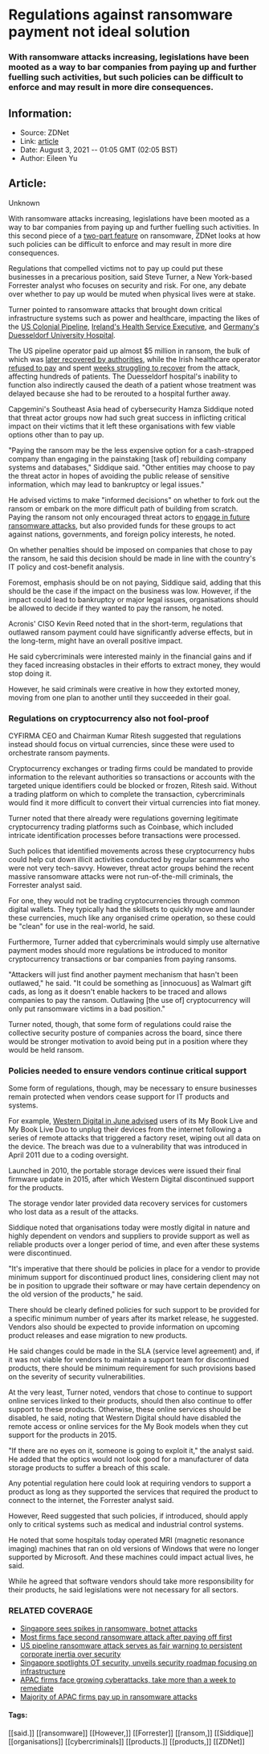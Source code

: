 # Regulations against ransomware payment not ideal solution
### With ransomware attacks increasing, legislations have been mooted as a way to bar companies from paying up and further fuelling such activities, but such policies can be difficult to enforce and may result in more dire consequences.

## Information:
+ Source: ZDNet
+ Link: [article](https://www.zdnet.com/article/regulations-against-ransomware-payment-not-ideal-solution/)
+ Date: August 3, 2021 -- 01:05 GMT (02:05 BST)
+ Author: Eileen Yu


## Article:
Unknown

With ransomware attacks increasing, legislations have been mooted as a way to bar companies from paying up and further fuelling such activities. In this second piece of a [two-part feature](https://www.zdnet.com/article/constant-review-of-third-party-security-critical-as-ransomware-threat-climbs) on ransomware, ZDNet looks at how such policies can be difficult to enforce and may result in more dire consequences.  

Regulations that compelled victims not to pay up could put these businesses in a precarious position, said Steve Turner, a New York-based Forrester analyst who focuses on security and risk. For one, any debate over whether to pay up would be muted when physical lives were at stake. 

Turner pointed to ransomware attacks that brought down critical infrastructure systems such as power and healthcare, impacting the likes of the [US Colonial Pipeline](https://www.zdnet.com/article/us-pipeline-ransomware-attack-serves-as-fair-warning-to-persistent-corporate-inertia-over-security/), [Ireland's Health Service Executive](https://www.zdnet.com/article/significant-ransomware-attack-forces-irelands-health-service-to-shuts-down-it-systems/), and [Germany's Duesseldorf University Hospital](https://www.zdnet.com/article/first-death-reported-following-a-ransomware-attack-on-a-german-hospital/). 


The US pipeline operator paid up almost $5 million in ransom, the bulk of which was [later recovered by authorities](https://www.zdnet.com/article/majority-of-ransom-paid-by-colonial-pipeline-seized-and-returned-by-doj/), while the Irish healthcare operator [refused to pay](https://www.zdnet.com/article/ransomware-we-wont-pay-ransom-says-ireland-after-attack-on-health-service/) and spent [weeks struggling to recover](https://www.zdnet.com/article/ransomware-irelands-health-service-is-still-significantly-disrupted-weeks-after-attack/) from the attack, affecting hundreds of patients. The Duesseldorf hospital's inability to function also indirectly caused the death of a patient whose treatment was delayed because she had to be rerouted to a hospital further away.   

Capgemini's Southeast Asia head of cybersecurity Hamza Siddique noted that threat actor groups now had such great success in inflicting critical impact on their victims that it left these organisations with few viable options other than to pay up. 

"Paying the ransom may be the less expensive option for a cash-strapped company than engaging in the painstaking [task of] rebuilding company systems and databases," Siddique said. "Other entities may choose to pay the threat actor in hopes of avoiding the public release of sensitive information, which may lead to bankruptcy or legal issues." 

He advised victims to make "informed decisions" on whether to fork out the ransom or embark on the more difficult path of building from scratch. Paying the ransom not only encouraged threat actors to [engage in future ransomware attacks](https://www.zdnet.com/article/most-firms-face-second-ransomware-attack-after-paying-off-first/), but also provided funds for these groups to act against nations, governments, and foreign policy interests, he noted. 






On whether penalties should be imposed on companies that chose to pay the ransom, he said this decision should be made in line with the country's IT policy and cost-benefit analysis. 

Foremost, emphasis should be on not paying, Siddique said, adding that this should be the case if the impact on the business was low. However, if the impact could lead to bankruptcy or major legal issues, organisations should be allowed to decide if they wanted to pay the ransom, he noted. 

Acronis' CISO Kevin Reed noted that in the short-term, regulations that outlawed ransom payment could have significantly adverse effects, but in the long-term, might have an overall positive impact. 

He said cybercriminals were interested mainly in the financial gains and if they faced increasing obstacles in their efforts to extract money, they would stop doing it. 

However, he said criminals were creative in how they extorted money, moving from one plan to another until they succeeded in their goal. 

###  Regulations on cryptocurrency also not fool-proof

CYFIRMA CEO and Chairman Kumar Ritesh suggested that regulations instead should focus on virtual currencies, since these were used to orchestrate ransom payments. 

Cryptocurrency exchanges or trading firms could be mandated to provide information to the relevant authorities so transactions or accounts with the targeted unique identifiers could be blocked or frozen, Ritesh said. Without a trading platform on which to complete the transaction, cybercriminals would find it more difficult to convert their virtual currencies into fiat money. 

Turner noted that there already were regulations governing legitimate cryptocurrency trading platforms such as Coinbase, which included intricate identification processes before transactions were processed. 


Such polices that identified movements across these cryptocurrency hubs could help cut down illicit activities conducted by regular scammers who were not very tech-savvy. However, threat actor groups behind the recent massive ransomware attacks were not run-of-the-mill criminals, the Forrester analyst said. 

For one, they would not be trading cryptocurrencies through common digital wallets. They typically had the skillsets to quickly move and launder these currencies, much like any organised crime operation, so these could be "clean" for use in the real-world, he said. 

Furthermore, Turner added that cybercriminals would simply use alternative payment modes should more regulations be introduced to monitor cryptocurrency transactions or bar companies from paying ransoms. 

"Attackers will just find another payment mechanism that hasn't been outlawed," he said. "It could be something as [innocuous] as Walmart gift cads, as long as it doesn't enable hackers to be traced and allows companies to pay the ransom. Outlawing [the use of] cryptocurrency will only put ransomware victims in a bad position." 

Turner noted, though, that some form of regulations could raise the collective security posture of companies across the board, since there would be stronger motivation to avoid being put in a position where they would be held ransom. 

###  Policies needed to ensure vendors continue critical support

Some form of regulations, though, may be necessary to ensure businesses remain protected when vendors cease support for IT products and systems.  

For example, [Western Digital in June advised](https://www.westerndigital.com/support/productsecurity/wdc-21008-recommended-security-measures-wd-mybooklive-wd-mybookliveduo) users of its My Book Live and My Book Live Duo to unplug their devices from the internet following a series of remote attacks that triggered a factory reset, wiping out all data on the device. The breach was due to a vulnerability that was introduced in April 2011 due to a coding oversight. 

Launched in 2010, the portable storage devices were issued their final firmware update in 2015, after which Western Digital discontinued support for the products. 

The storage vendor later provided data recovery services for customers who lost data as a result of the attacks.

Siddique noted that organisations today were mostly digital in nature and highly dependent on vendors and suppliers to provide support as well as reliable products over a longer period of time, and even after these systems were discontinued. 

"It's imperative that there should be policies in place for a vendor to provide minimum support for discontinued product lines, considering client may not be in position to upgrade their software or may have certain dependency on the old version of the products," he said. 

There should be clearly defined policies for such support to be provided for a specific minimum number of years after its market release, he suggested. Vendors also should be expected to provide information on upcoming product releases and ease migration to new products. 

He said changes could be made in the SLA (service level agreement) and, if it was not viable for vendors to maintain a support team for discontinued products, there should be minimum requirement for such provisions based on the severity of security vulnerabilities. 

At the very least, Turner noted, vendors that chose to continue to support online services linked to their products, should then also continue to offer support to these products. Otherwise, these online services should be disabled, he said, noting that Western Digital should have disabled the remote access or online services for the My Book models when they cut support for the products in 2015. 

"If there are no eyes on it, someone is going to exploit it," the analyst said. He added that the optics would not look good for a manufacturer of data storage products to suffer a breach of this scale.  

Any potential regulation here could look at requiring vendors to support a product as long as they supported the services that required the product to connect to the internet, the Forrester analyst said. 

However, Reed suggested that such policies, if introduced, should apply only to critical systems such as medical and industrial control systems. 

He noted that some hospitals today operated MRI (magnetic resonance imaging) machines that ran on old versions of Windows that were no longer supported by Microsoft. And these machines could impact actual lives, he said. 

While he agreed that software vendors should take more responsibility for their products, he said legislations were not necessary for all sectors. 

### RELATED COVERAGE

* [Singapore sees spikes in ransomware, botnet attacks](https://www.zdnet.com/article/singapore-sees-spikes-in-ransomware-botnet-attacks/)
* [Most firms face second ransomware attack after paying off first](https://www.zdnet.com/article/most-firms-face-second-ransomware-attack-after-paying-off-first/)
* [US pipeline ransomware attack serves as fair warning to persistent corporate inertia over security](https://www.zdnet.com/article/us-pipeline-ransomware-attack-serves-as-fair-warning-to-persistent-corporate-inertia-over-security/)
* [Singapore spotlights OT security, unveils security roadmap focusing on infrastructure](https://www.zdnet.com/article/singapore-spotlights-ot-security-unveils-security-roadmap-focusing-on-infrastructure/)
* [APAC firms face growing cyberattacks, take more than a week to remediate](https://www.zdnet.com/article/apac-firms-face-growing-cyberattacks-take-more-than-a-week-to-remediate/)
* [Majority of APAC firms pay up in ransomware attacks](https://www.zdnet.com/article/majority-of-apac-firms-pay-up-in-ransomware-attacks/)





#### Tags:
[[said.]] [[ransomware]] [[However,]] [[Forrester]] [[ransom,]] [[Siddique]] [[organisations]] [[cybercriminals]] [[products.]] [[products,]] [[ZDNet]]
